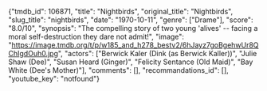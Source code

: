 {"tmdb_id": 106871, "title": "Nightbirds", "original_title": "Nightbirds", "slug_title": "nightbirds", "date": "1970-10-11", "genre": ["Drame"], "score": "8.0/10", "synopsis": "The compelling story of two young 'alives' -- facing a moral self-destruction they dare not admit!", "image": "https://image.tmdb.org/t/p/w185_and_h278_bestv2/6hJayz7goBgehwUr8QChIgdOuh0.jpg", "actors": ["Berwick Kaler (Dink (as Berwick Kaller))", "Julie Shaw (Dee)", "Susan Heard (Ginger)", "Felicity Sentance (Old Maid)", "Bay White (Dee's Mother)"], "comments": [], "recommandations_id": [], "youtube_key": "notfound"}